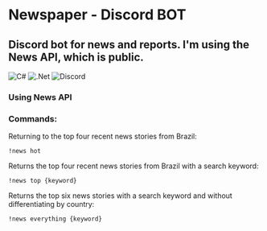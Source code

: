 # Newspaper - Discord BOT

## Discord bot for news and reports. I'm using the News API, which is public.

![C#](https://img.shields.io/badge/c%23-%23239120.svg?style=for-the-badge&logo=csharp&logoColor=white)
![.Net](https://img.shields.io/badge/.NET-5C2D91?style=for-the-badge&logo=.net&logoColor=white)
![Discord](https://img.shields.io/badge/Discord-%235865F2.svg?style=for-the-badge&logo=discord&logoColor=white)

### Using News API

### Commands:

Returning to the top four recent news stories from Brazil:
```
!news hot
```

Returns the top four recent news stories from Brazil with a search keyword:
```
!news top {keyword}
```

Returns the top six news stories with a search keyword and without differentiating by country: 
```
!news everything {keyword}
```
